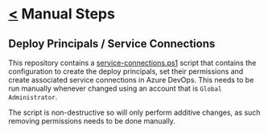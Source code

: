 # [<](../README.md) Manual Steps

## Deploy Principals / Service Connections

This repository contains a [service-connections.ps1](./../scripts/service-connections.ps1) script that contains the configuration to create the deploy principals, set their permissions and create associated service connections in Azure DevOps. This needs to be run manually whenever changed using an account that is `Global Administrator`.

The script is non-destructive so will only perform additive changes, as such removing permissions needs to be done manually.
